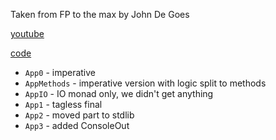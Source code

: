 Taken from FP to the max by John De Goes

[youtube](https://youtu.be/sxudIMiOo68)

[code](https://gist.github.com/jdegoes/1b43f43e2d1e845201de853815ab3cb9)

* `App0` - imperative
* `AppMethods` - imperative version with logic split to methods
* `AppIO` - IO monad only, we didn't get anything
* `App1` - tagless final
* `App2` - moved part to stdlib
* `App3` - added ConsoleOut
